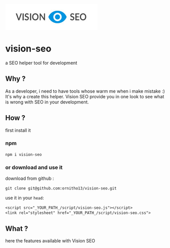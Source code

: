 
![Vision SEO logo](https://github.com/ornitho13/vision-seo/blob/master/image/logo.jpg?raw=true)
# vision-seo
a SEO helper tool for development

## Why ?
As a developer, i need to have tools whose warm me when i make mistake :)
It's why a create this helper.
Vision SEO provide you in one look to see what is wrong with SEO in your development.

## How ?
first install it
### npm
    npm i vision-seo
### or download and use it
download from github :

    git clone git@github.com:ornitho13/vision-seo.git


use it in your `head`:

    <script src="_YOUR_PATH_/script/vision-seo.js"></script>
    <link rel="stylesheet" href="_YOUR_PATH_/script/vision-seo.css">

## What ?
here the features available with Vision SEO